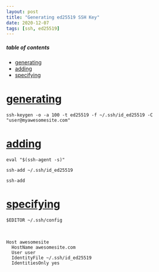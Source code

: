 ```yaml
---
layout: post
title: "Generating ed25519 SSH Key"
date: 2020-12-07
tags: [ssh, ed25519]
---
```


##### table of contents
- [generating](#generating)
- [adding](#adding)
- [specifying](#specifying)

# [generating](#generating)

```
ssh-keygen -o -a 100 -t ed25519 -f ~/.ssh/id_ed25519 -C "user@myawesomesite.com"
```

# [adding](#adding)

```
eval "$(ssh-agent -s)"

ssh-add ~/.ssh/id_ed25519

ssh-add
```

# [specifying](#specifying)

```
$EDITOR ~/.ssh/config
```

<br />

```
Host awesomesite
  HostName awesomesite.com
  User user
  IdentityFile ~/.ssh/id_ed25519
  IdentitiesOnly yes
```
